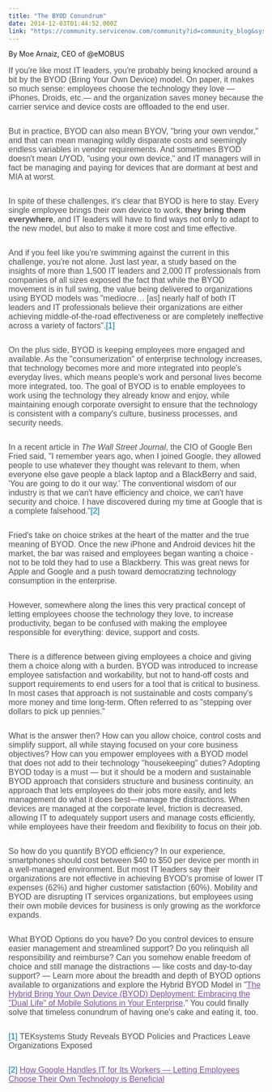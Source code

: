 ```yaml
---
title: "The BYOD Conundrum"
date: 2014-12-03T01:44:52.000Z
link: "https://community.servicenow.com/community?id=community_blog&sys_id=fefda62ddbd0dbc01dcaf3231f961945"
---
```

<p>By Moe Arnaiz, CEO of @eMOBUS</p><p></p><p style="margin-bottom: 30px; font-size: 16px; font-family: Helvetica, Arial, sans-serif; color: #4d4f51;">If you're like most IT leaders, you're probably being knocked around a bit by the BYOD (Bring Your Own Device) model. On paper, it makes so much sense: employees choose the technology they love —iPhones, Droids, etc.— and the organization saves money because the carrier service and device costs are offloaded to the end user.</p><p style="margin-bottom: 30px; font-size: 16px; font-family: Helvetica, Arial, sans-serif; color: #4d4f51;">But in practice, BYOD can also mean BYOV, "bring your own vendor," and that can mean managing wildly disparate costs and seemingly endless variables in vendor requirements. And sometimes BYOD doesn't mean <em style="font-weight: inherit; font-family: inherit;">U</em>YOD, "using your own device," and IT managers will in fact be managing and paying for devices that are dormant at best and MIA at worst.</p><p style="margin-bottom: 30px; font-size: 16px; font-family: Helvetica, Arial, sans-serif; color: #4d4f51;">In spite of these challenges, it's clear that BYOD is here to stay. Every single employee brings their own device to work, <strong style="font-style: inherit; font-family: inherit;">they bring them everywhere</strong>, and IT leaders will have to find ways not only to adapt to the new model, but also to make it more cost and time effective.</p><p style="margin-bottom: 30px; font-size: 16px; font-family: Helvetica, Arial, sans-serif; color: #4d4f51;">And if you feel like you're swimming against the current in this challenge, you're not alone. Just last year, a study based on the insights of more than 1,500 IT leaders and 2,000 IT professionals from companies of all sizes exposed the fact that while the BYOD movement is in full swing, the value being delivered to organizations using BYOD models was "mediocre… [as] nearly half of both IT leaders and IT professionals believe their organizations are either achieving middle-of-the-road effectiveness or are completely ineffective across a variety of factors".<a style="font-weight: inherit; font-style: inherit; font-family: inherit; color: #0077b5;" target="_blank">[1]</a></p><p style="margin-bottom: 30px; font-size: 16px; font-family: Helvetica, Arial, sans-serif; color: #4d4f51;">On the plus side, BYOD is keeping employees more engaged and available. As the "consumerization" of enterprise technology increases, that technology becomes more and more integrated into people's everyday lives, which means people's work and personal lives become more integrated, too. The goal of BYOD is to enable employees to work using the technology they already know and enjoy, while maintaining enough corporate oversight to ensure that the technology is consistent with a company's culture, business processes, and security needs.</p><p style="margin-bottom: 30px; font-size: 16px; font-family: Helvetica, Arial, sans-serif; color: #4d4f51;">In a recent article in <em style="font-weight: inherit; font-family: inherit;">The Wall Street Journal</em>, the CIO of Google Ben Fried said, "I remember years ago, when I joined Google, they allowed people to use whatever they thought was relevant to them, when everyone else gave people a black laptop and a BlackBerry and said, 'You are going to do it our way.' The conventional wisdom of our industry is that we can't have efficiency and choice, we can't have security and choice. I have discovered during my time at Google that is a complete falsehood."<a style="font-weight: inherit; font-style: inherit; font-family: inherit; color: #0077b5;" target="_blank">[2]</a></p><p style="margin-bottom: 30px; font-size: 16px; font-family: Helvetica, Arial, sans-serif; color: #4d4f51;">Fried's take on choice strikes at the heart of the matter and the true meaning of BYOD. Once the new iPhone and Android devices hit the market, the bar was raised and employees began wanting a choice - not to be told they had to use a Blackberry. This was great news for Apple and Google and a push toward democratizing technology consumption in the enterprise.</p><p style="margin-bottom: 30px; font-size: 16px; font-family: Helvetica, Arial, sans-serif; color: #4d4f51;">However, somewhere along the lines this very practical concept of letting employees choose the technology they love, to increase productivity, began to be confused with making the employee responsible for everything: device, support and costs.</p><p style="margin-bottom: 30px; font-size: 16px; font-family: Helvetica, Arial, sans-serif; color: #4d4f51;">There is a difference between giving employees a choice and giving them a choice along with a burden. BYOD was introduced to increase employee satisfaction and workability, but not to hand-off costs and support requirements to end users for a tool that is critical to business. In most cases that approach is not sustainable and costs company's more money and time long-term. Often referred to as "stepping over dollars to pick up pennies."</p><p style="margin-bottom: 30px; font-size: 16px; font-family: Helvetica, Arial, sans-serif; color: #4d4f51;">What is the answer then? How can you allow choice, control costs and simplify support, all while staying focused on your core business objectives? How can you empower employees with a BYOD model that does not add to their technology "housekeeping" duties? Adopting BYOD today is a must — but it should be a modern and sustainable BYOD approach that considers structure and business continuity, an approach that lets employees do their jobs more easily, and lets management do what it does best—manage the distractions. When devices are managed at the corporate level, friction is decreased, allowing IT to adequately support users and manage costs efficiently, while employees have their freedom and flexibility to focus on their job.</p><p style="margin-bottom: 30px; font-size: 16px; font-family: Helvetica, Arial, sans-serif; color: #4d4f51;">So how do you quantify BYOD efficiency? In our experience, smartphones should cost between $40 to $50 per device per month in a well-managed environment. But most IT leaders say their organizations are not effective in achieving BYOD's promise of lower IT expenses (62%) and higher customer satisfaction (60%). Mobility and BYOD are disrupting IT services organizations, but employees using their own mobile devices for business is only growing as the workforce expands.</p><p style="margin-bottom: 30px; font-size: 16px; font-family: Helvetica, Arial, sans-serif; color: #4d4f51;">What BYOD Options do you have? Do you control devices to ensure easier management and streamlined support? Do you relinquish all responsibility and reimburse? Can you somehow enable freedom of choice and still manage the distractions — like costs and day-to-day support? — Learn more about the breadth and depth of BYOD options available to organizations and explore the Hybrid BYOD Model in "<a title="w.emobus.com/documents/eMOBUS-HybridBYOD.pdf" href="http://www.emobus.com/documents/eMOBUS-HybridBYOD.pdf" style="font-weight: inherit; font-style: inherit; font-family: inherit; color: #7b539d;" target="_blank">The Hybrid Bring Your Own Device (BYOD) Deployment: Embracing the "Dual Life" of Mobile Solutions in Your Enterprise</a>." You could finally solve that timeless conundrum of having one's cake and eating it, too.</p><p style="margin-bottom: 30px; font-size: 16px; font-family: Helvetica, Arial, sans-serif; color: #4d4f51;"><a style="font-weight: inherit; font-style: inherit; font-family: inherit; color: #0077b5;" target="_blank">[1]</a> TEKsystems Study Reveals BYOD Policies and Practices Leave Organizations Exposed</p><p style="margin-bottom: 30px; font-size: 16px; font-family: Helvetica, Arial, sans-serif; color: #4d4f51;"><a style="font-weight: inherit; font-style: inherit; font-family: inherit; color: #0077b5;" target="_blank"></a><a style="font-weight: inherit; font-style: inherit; font-family: inherit; color: #0077b5;" target="_blank">[2]</a> <a title="line.wsj.com/articles/how-does-google-handle-it-for-its-workers-ask-cio-ben-fried-1413751227?tesla=y&mod=djemCIO_h&mg=reno64-wsj&url=http://online.wsj.com/article/SB10230691462901074025204580216171661056444.html?mod=djemCIO_h" href="http://online.wsj.com/articles/how-does-google-handle-it-for-its-workers-ask-cio-ben-fried-1413751227?tesla=y&amp;mod=djemCIO_h&amp;mg=reno64-wsj&amp;url=http://online.wsj.com/article/SB10230691462901074025204580216171661056444.html?mod=djemCIO_h" style="font-weight: inherit; font-style: inherit; font-family: inherit; color: #7b539d;" target="_blank">How Google Handles IT for Its Workers — Letting Employees Choose Their Own Technology is Beneficial</a></p>